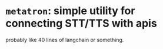 # `metatron`: simple utility for connecting STT/TTS with apis

probably like 40 lines of langchain or something. 
